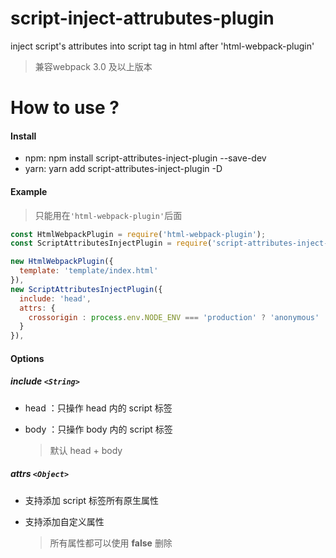 # script-inject-attrubutes-plugin
inject script's attributes into script tag in html after 'html-webpack-plugin'

>兼容webpack 3.0 及以上版本

# How to use ?

#### Install

- npm: npm install script-attributes-inject-plugin --save-dev  
- yarn: yarn add script-attributes-inject-plugin -D

#### Example

>只能用在`'html-webpack-plugin'`后面

```js
const HtmlWebpackPlugin = require('html-webpack-plugin');
const ScriptAttributesInjectPlugin = require('script-attributes-inject-plugin');

new HtmlWebpackPlugin({
  template: 'template/index.html'
}),
new ScriptAttributesInjectPlugin({
  include: 'head',
  attrs: {
    crossorigin : process.env.NODE_ENV === 'production' ? 'anonymous' : false,
  }
}),

```

#### Options

##### include `<String>`

- head ：只操作 head 内的 script 标签
- body ：只操作 body 内的 script 标签
  
  > 默认 head + body 

##### attrs `<Object>`

- 支持添加 script 标签所有原生属性
- 支持添加自定义属性

  > 所有属性都可以使用 **false** 删除